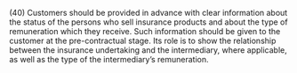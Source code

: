 (40) Customers should be provided in advance with clear information about the status of the persons who sell insurance products and about the type of remuneration which they receive. Such information should be given to the customer at the pre-contractual stage. Its role is to show the relationship between the insurance undertaking and the intermediary, where applicable, as well as the type of the intermediary’s remuneration.